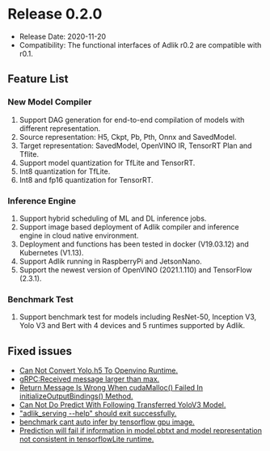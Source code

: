# Release 0.2.0

- Release Date: 2020-11-20
- Compatibility: The functional interfaces of Adlik r0.2 are compatible with r0.1.

## Feature List

### New Model Compiler

1. Support DAG generation for end-to-end compilation of models with different representation.
2. Source representation: H5, Ckpt, Pb, Pth, Onnx and SavedModel.
3. Target representation: SavedModel, OpenVINO IR, TensorRT Plan and Tflite.
4. Support model quantization for TfLite and TensorRT.
5. Int8 quantization for TfLite.
6. Int8 and fp16 quantization for TensorRT.

### Inference Engine

1. Support hybrid scheduling of ML and DL inference jobs.
2. Support image based deployment of Adlik compiler and inference engine in cloud native environment.
3. Deployment and functions has been tested in docker (V19.03.12) and Kubernetes (V1.13).
4. Support Adlik running in RaspberryPi and JetsonNano.
5. Support the newest version of OpenVINO (2021.1.110) and TensorFlow (2.3.1).

### Benchmark Test

1. Support benchmark test for models including ResNet-50, Inception V3, Yolo V3 and Bert with 4 devices and 5 runtimes
   supported by Adlik.

## Fixed issues

- [Can Not Convert Yolo.h5 To Openvino Runtime.](https://github.com/Adlik/Adlik/issues/299)
- [gRPC:Received message larger than max.](https://github.com/Adlik/Adlik/issues/292)
- [Return Message Is Wrong When cudaMalloc() Failed In initializeOutputBindings() Method.](https://github.com/Adlik/Adlik/issues/287)
- [Can Not Do Predict With Following Transferred YoloV3 Model.](https://github.com/Adlik/Adlik/issues/286)
- ["adlik_serving --help" should exit successfully.](https://github.com/Adlik/Adlik/issues/269)
- [benchmark cant auto infer by tensorflow gpu image.](https://github.com/Adlik/Adlik/issues/217)
- [Prediction will fail if information in model.pbtxt and model representation not consistent in tensorflowLite runtime.](https://github.com/Adlik/Adlik/issues/136)
